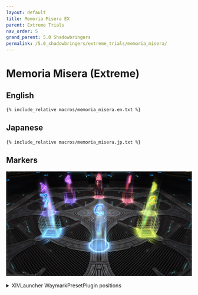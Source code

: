 ```yaml
---
layout: default
title: Memoria Misera EX
parent: Extreme Trials
nav_order: 5
grand_parent: 5.0 Shadowbringers
permalink: /5.0_shadowbringers/extreme_trials/memoria_misera/
---
```


# Memoria Misera (Extreme)

## English
```
{% include_relative macros/memoria_misera.en.txt %}
```

## Japanese
```
{% include_relative macros/memoria_misera.jp.txt %}
```

## Markers

![](images/markers.jpg)
<details markdown=block>
<summary>XIVLauncher WaymarkPresetPlugin positions</summary>

```json
{
  "Name":"Memoria Misera EX",
  "MapID":725,
  "A":{"X":35.0,"Y":-24.0,"Z":-693.3,"ID":0,"Active":true},
  "B":{"X":45.3,"Y":-24.0,"Z":-683.0,"ID":1,"Active":true},
  "C":{"X":35.0,"Y":-24.0,"Z":-672.7,"ID":2,"Active":true},
  "D":{"X":24.7,"Y":-24.0,"Z":-683.0,"ID":3,"Active":true},
  "One":{"X":42.283,"Y":-24.0,"Z":-690.283,"ID":4,"Active":true},
  "Two":{"X":42.283,"Y":-24.0,"Z":-675.717,"ID":5,"Active":true},
  "Three":{"X":27.717,"Y":-24.0,"Z":-675.717,"ID":6,"Active":true},
  "Four":{"X":27.717,"Y":-24.0,"Z":-690.283,"ID":7,"Active":true}
}
```
</details>

<script data-goatcounter="https://tuufless.goatcounter.com/count"
        async src="//gc.zgo.at/count.js"></script>
